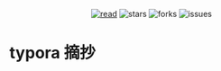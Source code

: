 <div align="center">  
    <p>
        <a href="https://jelly54.github.io"><img src="https://badgen.net/badge/jelly54/read?icon=sourcegraph&color=4ab8a1" alt="read" /></a>
        <img src="https://badgen.net/github/stars/jelly54/typora?icon=github&color=4ab8a1" alt="stars" />
        <img src="https://badgen.net/github/forks/jelly54/typora?icon=github&color=4ab8a1" alt="forks" />
        <img src="https://badgen.net/github/open-issues/jelly54/typora?icon=github" alt="issues" />
    </p>
</div>

# typora 摘抄
